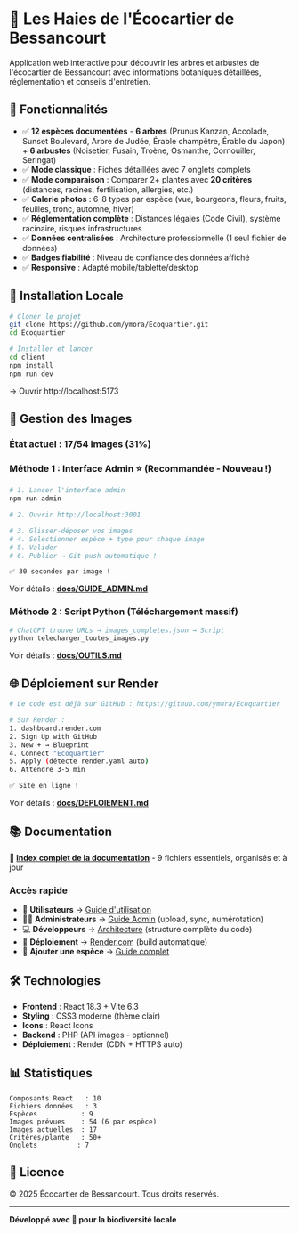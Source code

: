 # 🌳 Les Haies de l'Écocartier de Bessancourt

Application web interactive pour découvrir les arbres et arbustes de l'écocartier de Bessancourt avec informations botaniques détaillées, réglementation et conseils d'entretien.

## 🎯 Fonctionnalités

- ✅ **12 espèces documentées** - **6 arbres** (Prunus Kanzan, Accolade, Sunset Boulevard, Arbre de Judée, Érable champêtre, Érable du Japon) + **6 arbustes** (Noisetier, Fusain, Troène, Osmanthe, Cornouiller, Seringat)
- ✅ **Mode classique** : Fiches détaillées avec 7 onglets complets
- ✅ **Mode comparaison** : Comparer 2+ plantes avec **20 critères** (distances, racines, fertilisation, allergies, etc.)
- ✅ **Galerie photos** : 6-8 types par espèce (vue, bourgeons, fleurs, fruits, feuilles, tronc, automne, hiver)
- ✅ **Réglementation complète** : Distances légales (Code Civil), système racinaire, risques infrastructures
- ✅ **Données centralisées** : Architecture professionnelle (1 seul fichier de données)
- ✅ **Badges fiabilité** : Niveau de confiance des données affiché
- ✅ **Responsive** : Adapté mobile/tablette/desktop

## 🚀 Installation Locale

```bash
# Cloner le projet
git clone https://github.com/ymora/Ecoquartier.git
cd Ecoquartier

# Installer et lancer
cd client
npm install
npm run dev
```

→ Ouvrir http://localhost:5173

## 📸 Gestion des Images

### **État actuel : 17/54 images (31%)**

### **Méthode 1 : Interface Admin** ⭐ (Recommandée - Nouveau !)

```bash
# 1. Lancer l'interface admin
npm run admin

# 2. Ouvrir http://localhost:3001

# 3. Glisser-déposer vos images
# 4. Sélectionner espèce + type pour chaque image
# 5. Valider
# 6. Publier → Git push automatique !

✅ 30 secondes par image !
```

Voir détails : **[docs/GUIDE_ADMIN.md](docs/GUIDE_ADMIN.md)**

### **Méthode 2 : Script Python** (Téléchargement massif)

```bash
# ChatGPT trouve URLs → images_completes.json → Script
python telecharger_toutes_images.py
```

Voir détails : **[docs/OUTILS.md](docs/OUTILS.md)**

## 🌐 Déploiement sur Render

```bash
# Le code est déjà sur GitHub : https://github.com/ymora/Ecoquartier

# Sur Render :
1. dashboard.render.com
2. Sign Up with GitHub
3. New + → Blueprint
4. Connect "Ecoquartier"
5. Apply (détecte render.yaml auto)
6. Attendre 3-5 min

✅ Site en ligne !
```

Voir détails : **[docs/DEPLOIEMENT.md](docs/DEPLOIEMENT.md)**

## 📚 Documentation

**📖 [Index complet de la documentation](docs/INDEX.md)** - 9 fichiers essentiels, organisés et à jour

### **Accès rapide**

- 👤 **Utilisateurs** → [Guide d'utilisation](docs/GUIDE_UTILISATION_COMPLET.md)
- 👨‍💼 **Administrateurs** → [Guide Admin](docs/GUIDE_ADMIN.md) (upload, sync, numérotation)
- 💻 **Développeurs** → [Architecture](docs/ARCHITECTURE.md) (structure complète du code)
- 🚀 **Déploiement** → [Render.com](docs/DEPLOIEMENT.md) (build automatique)
- 🌳 **Ajouter une espèce** → [Guide complet](docs/GUIDE_AJOUT_NOUVEL_ARBRE.md)

## 🛠️ Technologies

- **Frontend** : React 18.3 + Vite 6.3
- **Styling** : CSS3 moderne (thème clair)
- **Icons** : React Icons
- **Backend** : PHP (API images - optionnel)
- **Déploiement** : Render (CDN + HTTPS auto)

## 📊 Statistiques

```
Composants React   : 10
Fichiers données   : 3
Espèces           : 9
Images prévues    : 54 (6 par espèce)
Images actuelles  : 17
Critères/plante   : 50+
Onglets          : 7
```

## 📄 Licence

© 2025 Écocartier de Bessancourt. Tous droits réservés.

---

**Développé avec 💚 pour la biodiversité locale**
